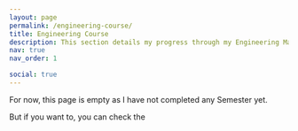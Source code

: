 ```yaml
---
layout: page
permalink: /engineering-course/
title: Engineering Course
description: This section details my progress through my Engineering Master's Degree. It will be regularly updated.
nav: true
nav_order: 1

social: true
---
```


For now, this page is empty as I have not completed any Semester yet.

But if you want to, you can check the 
